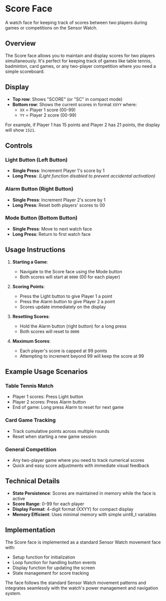 # Score Face

A watch face for keeping track of scores between two players during games or competitions on the Sensor Watch.

## Overview

The Score face allows you to maintain and display scores for two players simultaneously. It's perfect for keeping track of games like table tennis, badminton, card games, or any two-player competition where you need a simple scoreboard.

## Display

- **Top row**: Shows "SCORE" (or "SC" in compact mode)
- **Bottom row**: Shows the current scores in format `XXYY` where:
  - `XX` = Player 1 score (00-99)
  - `YY` = Player 2 score (00-99)

For example, if Player 1 has 15 points and Player 2 has 21 points, the display will show `1521`.

## Controls

### Light Button (Left Button)
- **Single Press**: Increment Player 1's score by 1
- **Long Press**: *(Light function disabled to prevent accidental activation)*

### Alarm Button (Right Button)
- **Single Press**: Increment Player 2's score by 1
- **Long Press**: Reset both players' scores to 00

### Mode Button (Bottom Button)
- **Single Press**: Move to next watch face
- **Long Press**: Return to first watch face

## Usage Instructions

1. **Starting a Game**:
   - Navigate to the Score face using the Mode button
   - Both scores will start at `0000` (00 for each player)

2. **Scoring Points**:
   - Press the Light button to give Player 1 a point
   - Press the Alarm button to give Player 2 a point
   - Scores update immediately on the display

3. **Resetting Scores**:
   - Hold the Alarm button (right button) for a long press
   - Both scores will reset to `0000`

4. **Maximum Scores**:
   - Each player's score is capped at 99 points
   - Attempting to increment beyond 99 will keep the score at 99

## Example Usage Scenarios

### Table Tennis Match
- Player 1 scores: Press Light button
- Player 2 scores: Press Alarm button  
- End of game: Long press Alarm to reset for next game

### Card Game Tracking
- Track cumulative points across multiple rounds
- Reset when starting a new game session

### General Competition
- Any two-player game where you need to track numerical scores
- Quick and easy score adjustments with immediate visual feedback

## Technical Details

- **State Persistence**: Scores are maintained in memory while the face is active
- **Score Range**: 0-99 for each player
- **Display Format**: 4-digit format (XXYY) for compact display
- **Memory Efficient**: Uses minimal memory with simple uint8_t variables

## Implementation

The Score face is implemented as a standard Sensor Watch movement face with:
- Setup function for initialization
- Loop function for handling button events
- Display function for updating the screen
- State management for score tracking

The face follows the standard Sensor Watch movement patterns and integrates seamlessly with the watch's power management and navigation system.
